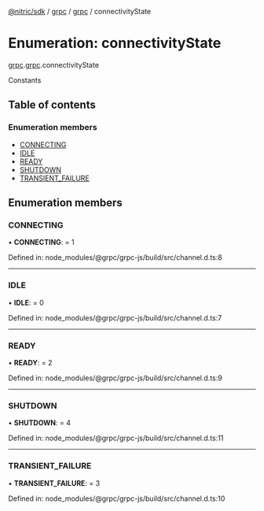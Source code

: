[@nitric/sdk](../README.md) / [grpc](../modules/grpc.md) / [grpc](../modules/grpc.grpc-1.md) / connectivityState

# Enumeration: connectivityState

[grpc](../modules/grpc.md).[grpc](../modules/grpc.grpc-1.md).connectivityState

Constants

## Table of contents

### Enumeration members

- [CONNECTING](grpc.grpc-1.connectivitystate.md#connecting)
- [IDLE](grpc.grpc-1.connectivitystate.md#idle)
- [READY](grpc.grpc-1.connectivitystate.md#ready)
- [SHUTDOWN](grpc.grpc-1.connectivitystate.md#shutdown)
- [TRANSIENT\_FAILURE](grpc.grpc-1.connectivitystate.md#transient_failure)

## Enumeration members

### CONNECTING

• **CONNECTING**: = 1

Defined in: node_modules/@grpc/grpc-js/build/src/channel.d.ts:8

___

### IDLE

• **IDLE**: = 0

Defined in: node_modules/@grpc/grpc-js/build/src/channel.d.ts:7

___

### READY

• **READY**: = 2

Defined in: node_modules/@grpc/grpc-js/build/src/channel.d.ts:9

___

### SHUTDOWN

• **SHUTDOWN**: = 4

Defined in: node_modules/@grpc/grpc-js/build/src/channel.d.ts:11

___

### TRANSIENT\_FAILURE

• **TRANSIENT\_FAILURE**: = 3

Defined in: node_modules/@grpc/grpc-js/build/src/channel.d.ts:10
